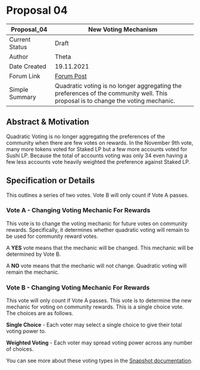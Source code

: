 # Proposal 04

| Proposal_04 | New Voting Mechanism |
| --- | ----------- |
| Current Status | Draft|
| Author | Theta |
| Date Created | 19.11.2021 |
| Forum Link | [Forum Post](https://forum.volatility.com/t/draft-proposal-redo-november-9th-vote-with-new-mechanism-not-quadratic-voting/99) |
| Simple Summary | Quadratic voting is no longer aggregating the preferences of the community well. This proposal is to change the voting mechanic.|

## Abstract & Motivation

Quadratic Voting is no longer aggregating the preferences of the community when there are few votes on rewards. In the November 9th vote, many more tokens voted for Staked LP but a few more accounts voted for Sushi LP. Because the total of accounts voting was only 34 even having a few less accounts vote heavily weighted the preference against Staked LP.

## Specification or Details

This outlines a series of two votes. Vote B will only count if Vote A passes. 




### Vote A - Changing Voting Mechanic For Rewards

This vote is to change the voting mechanic for future votes on community rewards. Specifically, it determines whether quadratic voting will remain to be used for community reward votes.

A **YES** vote means that the mechanic will be changed. This mechanic will be determined by Vote B.

A **NO** vote means that the mechanic will not change. Quadratic voting will remain the mechanic.





### Vote B - Changing Voting Mechanic For Rewards

This vote will only count if Vote A passes. This vote is to determine the new mechanic for voting on community rewards. This is a single choice vote. The choices are as follows.

**Single Choice** - Each voter may select a single choice to give their total voting power to.

**Weighted Voting** - Each voter may spread voting power across any number of choices.

You can see more about these voting types in the [Snapshot documentation](https://docs.snapshot.org/proposals/voting-types).



